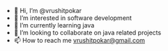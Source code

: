 - 👋 Hi, I’m @vrushitpokar
- 👀 I’m interested in software development
- 🌱 I’m currently learning java
- 💞️ I’m looking to collaborate on java related projects
- 📫 How to reach me vrushitpokar@gmail.com

<!---
vrushitpokar/vrushitpokar is a ✨ special ✨ repository because its `README.md` (this file) appears on your GitHub profile.
You can click the Preview link to take a look at your changes.
--->
